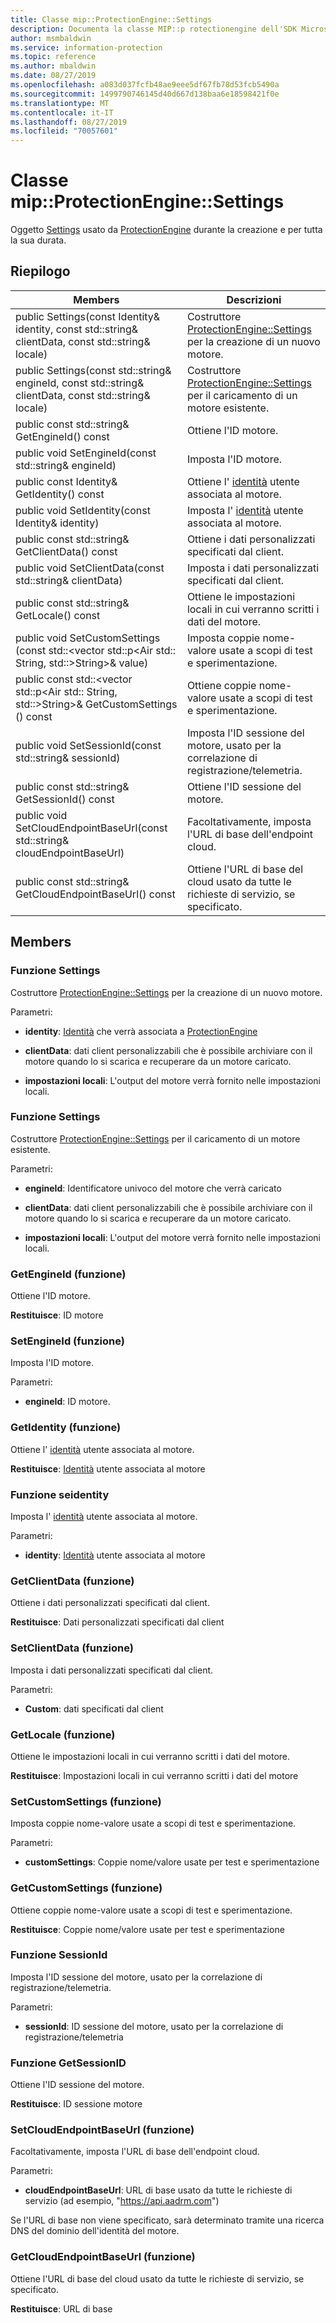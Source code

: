 ```yaml
---
title: Classe mip::ProtectionEngine::Settings
description: Documenta la classe MIP::p rotectionengine dell'SDK Microsoft Information Protection (MIP).
author: msmbaldwin
ms.service: information-protection
ms.topic: reference
ms.author: mbaldwin
ms.date: 08/27/2019
ms.openlocfilehash: a083d037fcfb48ae9eee5df67fb78d53fcb5490a
ms.sourcegitcommit: 1499790746145d40d667d138baa6e18598421f0e
ms.translationtype: MT
ms.contentlocale: it-IT
ms.lasthandoff: 08/27/2019
ms.locfileid: "70057601"
---
```

# <a name="class-mipprotectionenginesettings"></a>Classe mip::ProtectionEngine::Settings 
Oggetto [Settings](class_mip_protectionengine_settings.md) usato da [ProtectionEngine](class_mip_protectionengine.md) durante la creazione e per tutta la sua durata.
  
## <a name="summary"></a>Riepilogo
 Members                        | Descrizioni                                
--------------------------------|---------------------------------------------
public Settings(const Identity& identity, const std::string& clientData, const std::string& locale)  |  Costruttore [ProtectionEngine::Settings](class_mip_protectionengine_settings.md) per la creazione di un nuovo motore.
public Settings(const std::string& engineId, const std::string& clientData, const std::string& locale)  |  Costruttore [ProtectionEngine::Settings](class_mip_protectionengine_settings.md) per il caricamento di un motore esistente.
public const std::string& GetEngineId() const  |  Ottiene l'ID motore.
public void SetEngineId(const std::string& engineId)  |  Imposta l'ID motore.
public const Identity& GetIdentity() const  |  Ottiene l' [identità](class_mip_identity.md) utente associata al motore.
public void SetIdentity(const Identity& identity)  |  Imposta l' [identità](class_mip_identity.md) utente associata al motore.
public const std::string& GetClientData() const  |  Ottiene i dati personalizzati specificati dal client.
public void SetClientData(const std::string& clientData)  |  Imposta i dati personalizzati specificati dal client.
public const std::string& GetLocale() const  |  Ottiene le impostazioni locali in cui verranno scritti i dati del motore.
public void SetCustomSettings (const std::\<vector std::p\<Air std:: String, std::\>String\>& value)  |  Imposta coppie nome-valore usate a scopi di test e sperimentazione.
public const std::\<vector std::p\<Air std:: String, std::\>String\>& GetCustomSettings () const  |  Ottiene coppie nome-valore usate a scopi di test e sperimentazione.
public void SetSessionId(const std::string& sessionId)  |  Imposta l'ID sessione del motore, usato per la correlazione di registrazione/telemetria.
public const std::string& GetSessionId() const  |  Ottiene l'ID sessione del motore.
public void SetCloudEndpointBaseUrl(const std::string& cloudEndpointBaseUrl)  |  Facoltativamente, imposta l'URL di base dell'endpoint cloud.
public const std::string& GetCloudEndpointBaseUrl() const  |  Ottiene l'URL di base del cloud usato da tutte le richieste di servizio, se specificato.
  
## <a name="members"></a>Members
  
### <a name="settings-function"></a>Funzione Settings
Costruttore [ProtectionEngine::Settings](class_mip_protectionengine_settings.md) per la creazione di un nuovo motore.

Parametri:  
* **identity**: [Identità](class_mip_identity.md) che verrà associata a [ProtectionEngine](class_mip_protectionengine.md)


* **clientData**: dati client personalizzabili che è possibile archiviare con il motore quando lo si scarica e recuperare da un motore caricato. 


* **impostazioni locali**: L'output del motore verrà fornito nelle impostazioni locali.


  
### <a name="settings-function"></a>Funzione Settings
Costruttore [ProtectionEngine::Settings](class_mip_protectionengine_settings.md) per il caricamento di un motore esistente.

Parametri:  
* **engineId**: Identificatore univoco del motore che verrà caricato 


* **clientData**: dati client personalizzabili che è possibile archiviare con il motore quando lo si scarica e recuperare da un motore caricato. 


* **impostazioni locali**: L'output del motore verrà fornito nelle impostazioni locali.


  
### <a name="getengineid-function"></a>GetEngineId (funzione)
Ottiene l'ID motore.

  
**Restituisce**: ID motore
  
### <a name="setengineid-function"></a>SetEngineId (funzione)
Imposta l'ID motore.

Parametri:  
* **engineId**: ID motore.


  
### <a name="getidentity-function"></a>GetIdentity (funzione)
Ottiene l' [identità](class_mip_identity.md) utente associata al motore.

  
**Restituisce**: [Identità](class_mip_identity.md) utente associata al motore
  
### <a name="setidentity-function"></a>Funzione seidentity
Imposta l' [identità](class_mip_identity.md) utente associata al motore.

Parametri:  
* **identity**: [Identità](class_mip_identity.md) utente associata al motore


  
### <a name="getclientdata-function"></a>GetClientData (funzione)
Ottiene i dati personalizzati specificati dal client.

  
**Restituisce**: Dati personalizzati specificati dal client
  
### <a name="setclientdata-function"></a>SetClientData (funzione)
Imposta i dati personalizzati specificati dal client.

Parametri:  
* **Custom**: dati specificati dal client


  
### <a name="getlocale-function"></a>GetLocale (funzione)
Ottiene le impostazioni locali in cui verranno scritti i dati del motore.

  
**Restituisce**: Impostazioni locali in cui verranno scritti i dati del motore
  
### <a name="setcustomsettings-function"></a>SetCustomSettings (funzione)
Imposta coppie nome-valore usate a scopi di test e sperimentazione.

Parametri:  
* **customSettings**: Coppie nome/valore usate per test e sperimentazione


  
### <a name="getcustomsettings-function"></a>GetCustomSettings (funzione)
Ottiene coppie nome-valore usate a scopi di test e sperimentazione.

  
**Restituisce**: Coppie nome/valore usate per test e sperimentazione
  
### <a name="setsessionid-function"></a>Funzione SessionId
Imposta l'ID sessione del motore, usato per la correlazione di registrazione/telemetria.

Parametri:  
* **sessionId**: ID sessione del motore, usato per la correlazione di registrazione/telemetria


  
### <a name="getsessionid-function"></a>Funzione GetSessionID
Ottiene l'ID sessione del motore.

  
**Restituisce**: ID sessione motore
  
### <a name="setcloudendpointbaseurl-function"></a>SetCloudEndpointBaseUrl (funzione)
Facoltativamente, imposta l'URL di base dell'endpoint cloud.

Parametri:  
* **cloudEndpointBaseUrl**: URL di base usato da tutte le richieste di servizio (ad esempio, "https://api.aadrm.com")


Se l'URL di base non viene specificato, sarà determinato tramite una ricerca DNS del dominio dell'identità del motore.
  
### <a name="getcloudendpointbaseurl-function"></a>GetCloudEndpointBaseUrl (funzione)
Ottiene l'URL di base del cloud usato da tutte le richieste di servizio, se specificato.

  
**Restituisce**: URL di base